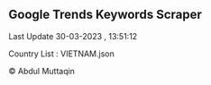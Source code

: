

## Google Trends Keywords Scraper 
 
Last Update 30-03-2023 , 13:51:12

Country List :
VIETNAM.json



© Abdul Muttaqin 
